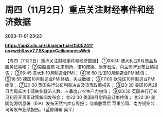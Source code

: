 # 周四（11月2日）重点关注财经事件和经济数据

**2023-11-01 23:23**

**https://api3.cls.cn/share/article/1505241?os=web&sv=7.7.5&app=CailianpressWeb**

【周四（11月2日）重点关注财经事件和经济数据】 ①08:30 澳大利亚9月商品及服务贸易帐； ②美股盘前 礼来制药、诺和诺德、康菲石油、荷兰壳牌发布业绩报告； ③16:45 意大利10月制造业PMI； ④16:50 法国10月制造业PMI终值； ⑤16:55 德国10月制造业PMI终值，失业数据； ⑥17:00 欧元区10月制造业PMI终值； ⑦20:00 英国央行公布利率决议及货币政策报告； ⑧20:30 美国10月28日当周首次申请失业救济人数、三季度非农生产力初值； ⑨20:30 英国央行行长贝利召开货币政策新闻发布会； ⑩22:00 美国9月耐用品订单终值； ⑪22:30 美国能源信息署（EIA）发布天然气库存周报； ⑫美股盘后 苹果公司、南方铜业公司等发布业绩报告。（蓝鲸编辑 吴平）
